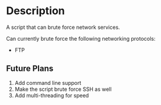 # Description

A script that can brute force network services.

Can currently brute force the following networking protocols:

* FTP

## Future Plans

1) Add command line support
2) Make the script brute force SSH as well
3) Add multi-threading for speed
